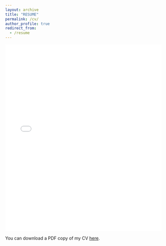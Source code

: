 ```yaml
---
layout: archive
title: "RESUME"
permalink: /cv/
author_profile: true
redirect_from:
  - /resume
---
```

<iframe src="/files/Ola.pdf" width="100%" height="600" frameborder="no" border="0" marginwidth="0" marginheight="0"></iframe>

You can download a PDF copy of my CV [here](/files/Ola.pdf).
